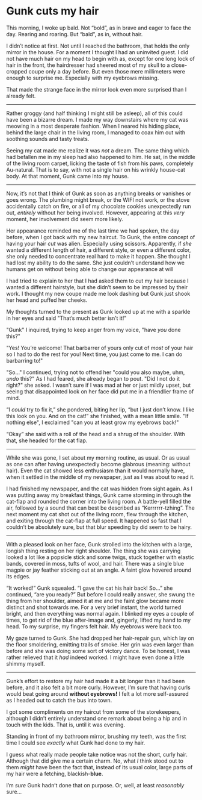# Gunk cuts my hair

This morning, I woke up bald. Not “bold”, as in brave and eager to face the day. Rearing and roaring. But “bald”, as in, without hair.

I didn’t notice at first. Not until I reached the bathroom, that holds the only mirror in the house. For a moment I thought I had an uninvited guest. I did not have much hair on my head to begin with as, except for one long lock of hair in the front, the hairdresser had sheered most of my skull to a close-cropped coupe only a day before. But even those mere millimeters were enough to surprise me. Especially with my eyebrows missing.

That made the strange face in the mirror look even more surprised than I already felt.

- - -

Rather groggy (and half thinking I might still be asleep), all of this could have been a bizarre dream. I made my way downstairs where my cat was meowing in a most desperate fashion. When I neared his hiding place, behind the large chair in the living room, I managed to coax him out with soothing sounds and tasty treats.

Seeing my cat made me realize it was _not_ a dream. The same thing which had befallen me in my sleep had also happened to him. He sat, in the middle of the living room carpet, licking the taste of fish from his paws, completely Au-natural. That is to say, with not a single hair on his wrinkly house-cat body. At that moment, Gunk came into my house.

- - -

Now, it’s not that I think of Gunk as soon as anything breaks or vanishes or goes wrong. The plumbing might break, or the WIFI not work, or the stove accidentally catch on fire, or all of my chocolate cookies unexpectedly run out, _entirely_ without her being involved. However, appearing at this _very_ moment, her involvement did seem more likely.

Her appearance reminded me of the last time we had spoken, the day before, when I got back with my new haircut. To Gunk, the entire concept of having your hair _cut_ was alien. Especially using scissors. Apparently, if _she_ wanted a different length of hair, a different style, or even a different color, she only needed to concentrate real hard to make it happen. She thought I had lost my ability to do the same. She just couldn’t understand how we humans get on without being able to change our appearance at will

I had tried to explain to her that I had asked them to cut my hair because I wanted a different hairstyle, but she didn’t seem to be impressed by their work. I thought my new coupe made me look dashing but Gunk just shook her head and puffed her cheeks.

My thoughts turned to the present as Gunk looked up at me with a sparkle in her eyes and said "That’s much better isn’t it!"

"Gunk" I inquired, trying to keep anger from my voice, "have _you_ done this?"

"Yes! You’re welcome! That barbarrer of yours only cut of _most_ of your hair so I had to do the rest for you! Next time, you just come to me. I can do barbarring to!"

"So..." I continued, trying not to offend her "could you also maybe, uhm, _undo_ this?" As I had feared, she already began to pout. "Did I not do it right?" she asked. I wasn’t sure if I was mad at her or just mildly upset, but seeing that disappointed look on her face did put me in a friendlier frame of mind.

“I _could_ try to fix it,” she pondered, biting her lip, “but I just don’t know. I like this look on you. And on the cat!” she finished, with a mean little smile. "If nothing else", I exclaimed "can you at least grow my eyebrows back!"

“Okay” she said with a roll of the head and a shrug of the shoulder. With that, she headed for the cat flap.

- - -

While she was gone, I set about my morning routine, as usual. Or as usual as one can after having unexpectedly become glabrous (meaning: without hair). Even the cat showed less enthusiasm than it would normally have, when it settled in the middle of my newspaper, just as I was about to read it.

I had finished my newspaper, and the cat was hidden from sight again. As I was putting away my breakfast things, Gunk came storming in through the cat-flap and rounded the corner into the living room. A battle-yell filled the air, followed by a sound that can best be described as “Kerrrrrr-tzhing”. The next moment my cat shot out of the living room, flew through the kitchen, and exiting through the cat-flap at full speed. It happened so fast that I couldn’t be absolutely sure, but that blur speeding by did seem to be hairy.

- - -

With a pleased look on her face, Gunk strolled into the kitchen with a large, longish thing resting on her right shoulder. The thing she was carrying looked a lot like a popsicle stick and some twigs, stuck together with elastic bands, covered in moss, tufts of wool, and hair. There was a single blue magpie or jay feather sticking out at an angle. A faint glow hovered around its edges.

“It worked!” Gunk squealed. “I gave the cat his hair back! So…” she continued, “are you ready?” But before I could really answer, she swung the thing from her shoulder, aimed it at me and the faint glow became more distinct and shot towards me. For a very brief instant, the world turned bright, and then everything was normal again. I blinked my eyes a couple of times, to get rid of the blue after-image and, gingerly, lifted my hand to my head. To my surprise, my fingers felt hair. My eyebrows were back too.

My gaze turned to Gunk. She had dropped her hair-repair gun, which lay on the floor smoldering, emitting trails of smoke. Her grin was even larger than before and she was doing some sort of victory dance. To be honest, I was rather relieved that it _had_ indeed worked. I might have even done a little shimmy myself.

- - -

Gunk’s effort to restore my hair had made it a bit longer than it had been before, and it also felt a bit more curly. However, I’m sure that having curls would beat going around **without eyebrows!** I felt a lot more self-assured as I headed out to catch the bus into town.

I got some compliments on my haircut from some of the storekeepers, although I didn’t entirely understand one remark about being a hip and in touch with the kids. That is, until it was evening. 

Standing in front of my bathroom mirror, brushing my teeth, was the first time I could see _exactly_ what Gunk had done to my hair.

I guess what really made people take notice was not the short, curly hair. Although that did give me a certain charm. No, what _I_ think stood out to them _might_ have been the fact that, instead of its usual color, large parts of my hair were a fetching, blackish-**blue**.

I’m _sure_ Gunk hadn’t done that on purpose. Or, well, at least _reasonably_ sure…
